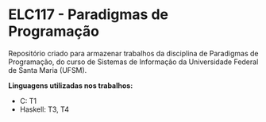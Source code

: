 # ELC117 - Paradigmas de Programação

Repositório criado para armazenar trabalhos da disciplina de Paradigmas de Programação, do curso de
Sistemas de Informação da Universidade Federal de Santa Maria (UFSM).

<b>Linguagens utilizadas nos trabalhos:</b>

- C: T1
- Haskell: T3, T4

